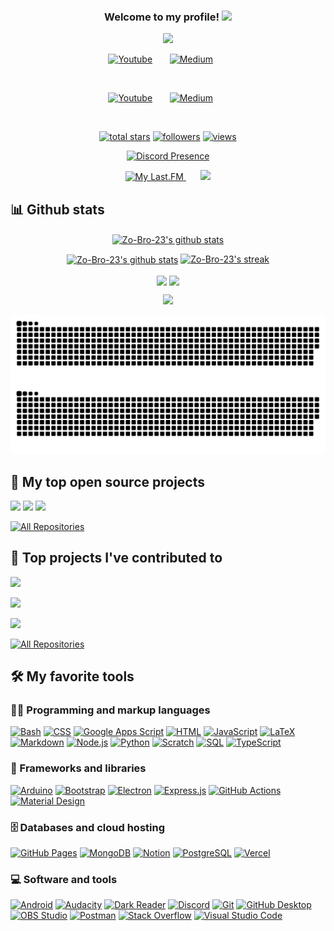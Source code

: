 <h3 align="center">
  Welcome to my profile!
  <img src="https://media.giphy.com/media/hvRJCLFzcasrR4ia7z/giphy.gif" width="28">
</h3>

<!-- Typing SVG by DenverCoder1 - https://github.com/DenverCoder1/readme-typing-svg -->
<p align="center">
  <a href="https://github.com/DenverCoder1/readme-typing-svg"><img src="https://readme-typing-svg.demolab.com/?lines=High%20school%20freshman;Web%20and%20app%20developer;Pianist;Author;Euro%20Truck%2FMicrosoft%20Flight%20Simulator%20Fanboy;3D%20Designer;Minecraft%20enthusiast;Always%20eager%20to%20learn%20%3A)&font=Fira%20Code&center=true&color=f75c7e&vCenter=true&size=22&pause=1000&width=575&duration=2500"></a>
</p>

<!-- Social icons section -->
<p align="center">
  <a href="https://www.youtube.com/channel/UChES3rBwY33QvxABD2O4bpw"><img width="32px" alt="Youtube" title="Youtube" src="https://i.imgur.com/qiXu7b2.png"/></a>
  &#8287;&#8287;&#8287;&#8287;&#8287;
  <a href="https://medium.com/@zobro23"><img width="32px" alt="Medium" title="Medium" src="https://i.imgur.com/mVm29vK.png"></a>
  &#8287;&#8287;&#8287;&#8287;&#8287;
</p>
<br/>
<p align="center">
  <a href=""><img width="32px" alt="Youtube" title="Youtube" src="https://i.imgur.com/pfBS0xC.png"/></a>
  &#8287;&#8287;&#8287;&#8287;&#8287;
  <a href="https://medium.com/@zobro23"><img width="32px" alt="Medium" title="Medium" src="https://i.imgur.com/mVm29vK.png"></a>
  &#8287;&#8287;&#8287;&#8287;&#8287;
</p>
<br/>

<!-- Social badges section -->
<!-- Badges with custom icons - https://github.com/DenverCoder1/custom-icon-badges -->
<!-- View counter - https://github.com/DenverCoder1/Simple-View-Counter -->
<p align="center">
  <a href="https://github.com/Zo-Bro-23?tab=repositories&sort=stargazers">
    <img alt="total stars" title="Total stars on GitHub" src="https://custom-icon-badges.demolab.com/github/stars/Zo-Bro-23?color=55960c&style=for-the-badge&labelColor=488207&logo=star"/></a>
  <a href="https://github.com/Zo-Bro-23?tab=followers">
    <img alt="followers" title="Follow me on Github" src="https://custom-icon-badges.demolab.com/github/followers/Zo-Bro-23?color=236ad3&labelColor=1155ba&style=for-the-badge&logo=person-add&label=Follow&logoColor=white"/></a>
  <a href="https://github.com/Zo-Bro-23/view-count-badge">
    <img alt="views" title="GitHub profile views" src="https://view-count-badge.zohan.tech/Zo-Bro-23/profile?color=6b105d&labelColor=913e96&style=for-the-badge&logo=eye&label=VISITORS&logoColor=white"/></a>
</p>

<p align="center">
<a href="https://discord.com/users/659610243990290524">
<img title="Discord Presence" src="https://discord-readme-badge.zohan.tech/api?id=659610243990290524">
</a>
</p>

<p align="center">
<a href="https://www.last.fm/user/ZoBro23">
<img title="My Last.FM" src="https://lastfm-recently-played.vercel.app/api?user=ZoBro23">
</a>
    &#8287;&#8287;&#8287;&#8287;&#8287;
  <a href="https://github.com/piyushsuthar/github-readme-quotes">
    <img src="https://quotes-github-readme.vercel.app/api?theme=dracula">
  </a>
</p>

## 📊 Github stats

<!-- GitHub Readme Streak Stats - https://github.com/DenverCoder1/github-readme-streak-stats -->
<p align="center">
  <a href="https://github.com/vn7n24fzkq/github-profile-summary-cards"><img align="center" src="http://github-profile-summary-cards.vercel.app/api/cards/profile-details?username=Zo-Bro-23&theme=tokyonight" alt="Zo-Bro-23's github stats" /></a>
</p>

<p align="center">
  <a href="https://github.com/anuraghazra/github-readme-stats"><img align="center" src="https://github-readme-stats.vercel.app/api?username=Zo-Bro-23&count_private=true&show_icons=true&include_all_commits=true&hide_border=true&theme=onedark" alt="Zo-Bro-23's github stats" /></a>
  <a href="https://github.com/DenverCoder1/github-readme-streak-stats">
    <img title="🔥 Get streak stats for your profile at git.io/streak-stats" alt="Zo-Bro-23's streak" src="https://streak-stats.demolab.com/?user=Zo-Bro-23&theme=onedark&hide_border=true"/>
  </a>
</p>

<!-- Some badges are from https://github.com/Ileriayo/markdown-badges -->
<!-- https://github.com/anuraghazra/github-readme-stats -->
<p align="center">
<a href="https://github.com/anuraghazra/github-readme-stats"><img align="center" src="https://github-readme-stats.vercel.app/api/top-langs/?username=Zo-Bro-23&layout=compact&hide_border=true&theme=tokyonight" /></a>
<a href="https://github.com/anuraghazra/github-readme-stats"><img align="center" src="https://github-readme-stats.vercel.app/api/wakatime/?username=ZoBro23&layout=compact&hide_border=true&theme=tokyonight" /></a>
</p>

<!-- https://github.com/ashutosh00710/github-readme-activity-graph -->

<p align="center">
  <a href="https://github.com/ryo-ma/github-profile-trophy">
    <img src="https://github-profile-trophy.vercel.app/?username=Zo-Bro-23&theme=apprentice">
  </a>
</p>

<a href="https://github.com/Zo-Bro-23#gh-light-mode-only" align="center">
  <img alt="GitHub Snake Light" src="https://github.com/Zo-Bro-23/Zo-Bro-23/raw/output/github-contribution-grid-snake.svg#gh-light-mode-only" />
</a>

<a href="https://github.com/Zo-Bro-23#gh-dark-mode-only" align="center">
  <img alt="GitHub Snake Dark" src="https://github.com/Zo-Bro-23/Zo-Bro-23/raw/output/github-contribution-grid-snake-dark.svg#gh-dark-mode-only" />
</a>

## 📘 My top open source projects

<!-- Repo info cards - https://github.com/anuraghazra/github-readme-stats -->
<!-- Small repo cards (fork) - https://github.com/DenverCoder1/github-readme-stats -->
<p align="left">
<a href="https://github.com/Zo-Bro-23/zoauth"><img width="278" src="https://github-readme-stats.vercel.app/api/pin/?username=Zo-Bro-23&repo=zoauth&theme=great-gatsby"></a>
<a href="https://github.com/Zo-Bro-23/c29"><img width="278" src="https://github-readme-stats.vercel.app/api/pin/?username=Zo-Bro-23&repo=c29&theme=great-gatsby"></a>
<a href="https://github.com/Zo-Bro-23/obs-voicemeeter-integration"><img width="278" src="https://github-readme-stats.vercel.app/api/pin/?username=Zo-Bro-23&repo=obs-voicemeeter-integration&theme=great-gatsby"></a>
</p>

<p align="left">
  <a href="https://github.com/Zo-Bro-23?tab=repositories"><img alt="All Repositories" title="All Repositories" src="https://custom-icon-badges.demolab.com/badge/-All%20Repos-2962FF?style=for-the-badge&logoColor=white&logo=repo"/></a>
</p>

## 📕 Top projects I've contributed to

<!-- Small repo cards https://github.com/DenverCoder1/github-readme-stats (fork of anuraghazra/github-readme-stats) -->
<p align="left">
  <a href="https://github.com/shenuja/himandher"><img width="278" src="https://github-readme-stats.vercel.app/api/pin/?username=shenuja&repo=himandher&theme=great-gatsby"></a>
</p>

<p align="left">
  <a href="https://github.com/Zyplos/discord-readme-badge"><img width="278" src="https://github-readme-stats.vercel.app/api/pin/?username=Zyplos&repo=discord-readme-badge&theme=great-gatsby"></a>
</p>

<p align="left">
  <a href="https://github.com/th-ch/youtube-music"><img width="278" src="https://github-readme-stats.vercel.app/api/pin/?username=th-ch&repo=youtube-music&theme=great-gatsby"></a>
</p>

<p align="left">
  <a href="https://github.com/Zo-Bro-23?tab=repositories&type=fork"><img alt="All Repositories" title="All Repositories" src="https://custom-icon-badges.demolab.com/badge/-All%20Forks-2962FF?style=for-the-badge&logoColor=white&logo=fork"/></a>
</p>

## 🛠️ My favorite tools

### 👨‍💻 Programming and markup languages

<p>
    <a href="https://github.com/search?q=user%3AZo-Bro-23+language%3Abash"><img alt="Bash" src="https://img.shields.io/badge/Bash-121011.svg?logo=gnu-bash&logoColor=white"></a>
    <a href="https://github.com/search?q=user%3AZo-Bro-23+language%3Acss"><img alt="CSS" src="https://img.shields.io/badge/CSS-1572B6.svg?logo=css3&logoColor=white"></a>
    <a href="https://github.com/search?q=user%3AZo-Bro-23+language%3Ags"><img alt="Google Apps Script" src="https://custom-icon-badges.demolab.com/badge/Google%20Apps%20Script-02569B.svg?logo=color-swatch&logoColor=white"></a>
    <a href="https://github.com/search?q=user%3AZo-Bro-23+language%3Ahtml"><img alt="HTML" src="https://img.shields.io/badge/HTML-E34F26.svg?logo=html5&logoColor=white"></a>
    <a href="https://github.com/search?q=user%3AZo-Bro-23+language%3Ajavascript"><img alt="JavaScript" src="https://img.shields.io/badge/JavaScript-F7DF1E.svg?logo=javascript&logoColor=black"></a>
    <a href="https://github.com/search?q=user%3AZo-Bro-23+language%3Atex"><img alt="LaTeX" src="https://img.shields.io/badge/LaTeX-008080.svg?logo=LaTeX&logoColor=white"></a>
    <a href="https://github.com/search?q=user%3AZo-Bro-23+language%3Amarkdown"><img alt="Markdown" src="https://img.shields.io/badge/Markdown-000000.svg?logo=markdown&logoColor=white"></a>
    <a href="https://github.com/search?q=user%3AZo-Bro-23+language%3Ajavascript"><img alt="Node.js" src="https://img.shields.io/badge/Node.js-43853D.svg?logo=node.js&logoColor=white"></a>
    <a href="https://github.com/search?q=user%3AZo-Bro-23+language%3Apython"><img alt="Python" src="https://img.shields.io/badge/Python-14354C.svg?logo=python&logoColor=white"></a>
    <a href="https://github.com/search?q=user%3AZo-Bro-23+language%3Ascratch"><img alt="Scratch" src="https://img.shields.io/badge/Scratch-4D97FF.svg?logo=scratch&logoColor=white"></a>
    <a href="https://github.com/search?q=user%3AZo-Bro-23+language%3Asql"><img alt="SQL" src="https://custom-icon-badges.demolab.com/badge/SQL-025E8C.svg?logo=database&logoColor=white"></a>
    <a href="https://github.com/search?q=user%3AZo-Bro-23+language%3AtypeScript"><img alt="TypeScript" src="https://img.shields.io/badge/TypeScript-007ACC.svg?logo=typescript&logoColor=white"></a>
</p>

### 🧰 Frameworks and libraries

<p>
    <a href="#"><img alt="Arduino" src="https://img.shields.io/badge/-Arduino-00979D?logo=Arduino&logoColor=white"></a>
    <a href="#"><img alt="Bootstrap" src="https://img.shields.io/badge/Bootstrap-7952B3.svg?logo=bootstrap&logoColor=white"></a>
    <a href="#"><img alt="Electron" src="https://img.shields.io/badge/Electron-20232e.svg?logo=electron&logoColor=white"></a>
    <a href="#"><img alt="Express.js" src="https://img.shields.io/badge/Express.js-404d59.svg?logo=express&logoColor=white"></a>
    <a href="#"><img alt="GitHub Actions" src="https://img.shields.io/badge/GitHub%20Actions-2671E5.svg?logo=github%20actions&logoColor=white"></a>
    <a href="#"><img alt="Material Design" src="https://img.shields.io/badge/Material%20Design-0081CB.svg?logo=material-design&logoColor=white"></a>
</p>

### 🗄️ Databases and cloud hosting

<p>
    <a href="#"><img alt="GitHub Pages" src="https://img.shields.io/badge/GitHub%20Pages-327FC7.svg?logo=github&logoColor=white"></a>
    <a href="#"><img alt="MongoDB" src ="https://img.shields.io/badge/MongoDB-4ea94b.svg?logo=mongodb&logoColor=white"></a>
    <a href="#"><img alt="Notion" src="https://img.shields.io/badge/Notion-010101.svg?logo=notion&logoColor=white"></a>
    <a href="#"><img alt="PostgreSQL" src ="https://img.shields.io/badge/PostgreSQL-316192.svg?logo=postgresql&logoColor=white"></a>
    <a href="#"><img alt="Vercel" src="https://img.shields.io/badge/Vercel-000000.svg?logo=vercel&logoColor=white"></a>
</p>

### 💻 Software and tools

<p>
    <a href="#"><img alt="Android" src="https://img.shields.io/badge/Android-3DDC84?logo=android&logoColor=white"></a>
    <a href="#"><img alt="Audacity" src="https://img.shields.io/badge/-Audacity-0000CC?logo=audacity&logoColor=white"></a>
    <a href="#"><img alt="Dark Reader" src="https://img.shields.io/badge/-Dark%20Reader-141E24?logo=dark-reader&logoColor=white"></a>
    <a href="#"><img alt="Discord" src="https://img.shields.io/badge/-Discord-5865F2.svg?logo=discord&logoColor=white"></a>
    <a href="#"><img alt="Git" src="https://img.shields.io/badge/Git-F05033.svg?logo=git&logoColor=white"></a>
    <a href="#"><img alt="GitHub Desktop" src="https://img.shields.io/badge/GitHub%20Desktop-8034A9.svg?logo=github&logoColor=white"></a>
    <a href="#"><img alt="OBS Studio" src="https://img.shields.io/badge/-OBS-302E31?logo=obs-studio&logoColor=white"></a>
    <a href="#"><img alt="Postman" src="https://img.shields.io/badge/Postman-FF6C37?logo=postman&logoColor=white"></a>
    <a href="#"><img alt="Stack Overflow" src="https://img.shields.io/badge/-Stack%20Overflow-FE7A16?logo=stack-overflow&logoColor=white"></a>
    <a href="#"><img alt="Visual Studio Code" src="https://img.shields.io/badge/Visual%20Studio%20Code-0078d7.svg?logo=visual-studio-code&logoColor=white"></a>
</p>
